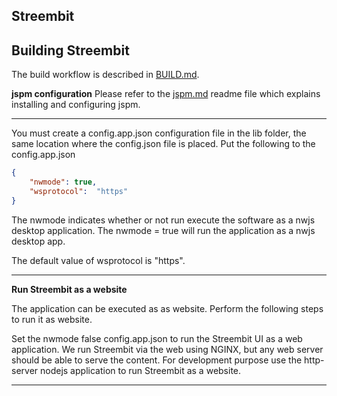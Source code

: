 ## Streembit 

Building Streembit
-----------------

The build workflow is described in [BUILD.md](BUILD.md).


**jspm configuration**
Please refer to the [jspm.md](jspm.md) readme file which explains installing and configuring jspm.

---------------

You must create a config.app.json configuration file in the lib folder, the same location where the config.json file is placed.
Put the following to the config.app.json
```json
{
    "nwmode": true,
    "wsprotocol":  "https"
}
```

The nwmode indicates whether or not run execute the software as a nwjs desktop application. The nwmode = true will run the application as a nwjs desktop app.

The default value of wsprotocol is "https".

---------------

**Run Streembit as a website** 

The application can be executed as as website. Perform the following steps to run it as website.

Set the nwmode false config.app.json to run the Streembit UI as a web application. We run Streembit via the web using NGINX, but any web server should be able to serve the content. For development purpose use the http-server nodejs application to run Streembit as a website.


---------------

